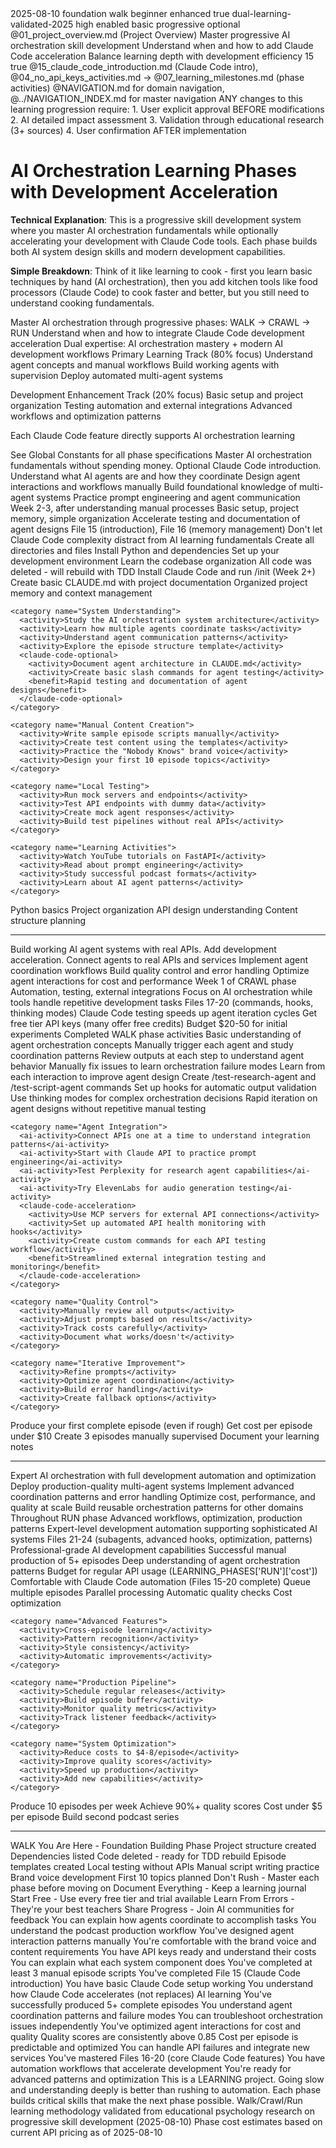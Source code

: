 <document type="learning-guide" id="02" version="3.0.0" claude-code-optimized="true">
  <metadata>
    <title>AI Orchestration Learning Phases with Development Acceleration</title>
    <created>2025-08-10</created>
    <category>foundation</category>
    <phase>walk</phase>
    <skill-level>beginner</skill-level>
    <claude-code-integration>enhanced</claude-code-integration>
    <requires-approval>true</requires-approval>
    <validation-status>dual-learning-validated-2025</validation-status>
  </metadata>

  <claude-code-features>
    <context-loading-priority>high</context-loading-priority>
    <memory-integration>enabled</memory-integration>
    <thinking-mode-support>basic</thinking-mode-support>
    <automation-level>progressive</automation-level>
    <mcp-integration>optional</mcp-integration>
  </claude-code-features>

  <learning-integration>
    <prerequisites>@01_project_overview.md (Project Overview)</prerequisites>
    <learning-outcomes>
      <outcome>Master progressive AI orchestration skill development</outcome>
      <outcome>Understand when and how to add Claude Code acceleration</outcome>
      <outcome>Balance learning depth with development efficiency</outcome>
    </learning-outcomes>
    <hands-on-activities>15</hands-on-activities>
    <feynman-explanation-required>true</feynman-explanation-required>
    <cross-references>@15_claude_code_introduction.md (Claude Code intro), @04_no_api_keys_activities.md → @07_learning_milestones.md (phase activities)</cross-references>
    <navigation>@NAVIGATION.md for domain navigation, @../NAVIGATION_INDEX.md for master navigation</navigation>
  </learning-integration>

  <change-approval-notice>
    <critical>
      ANY changes to this learning progression require:
      1. User explicit approval BEFORE modifications
      2. AI detailed impact assessment
      3. Validation through educational research (3+ sources)
      4. User confirmation AFTER implementation
    </critical>
  </change-approval-notice>

# AI Orchestration Learning Phases with Development Acceleration

**Technical Explanation**: This is a progressive skill development system where you master AI orchestration fundamentals while optionally accelerating your development with Claude Code tools. Each phase builds both AI system design skills and modern development capabilities.

**Simple Breakdown**: Think of it like learning to cook - first you learn basic techniques by hand (AI orchestration), then you add kitchen tools like food processors (Claude Code) to cook faster and better, but you still need to understand cooking fundamentals.

<learning-objectives>
  <primary>Master AI orchestration through progressive phases: WALK → CRAWL → RUN</primary>
  <secondary>Understand when and how to integrate Claude Code development acceleration</secondary>
  <outcome>Dual expertise: AI orchestration mastery + modern AI development workflows</outcome>
</learning-objectives>

<dual-learning-framework>
  <ai-orchestration-focus>Primary Learning Track (80% focus)</ai-orchestration-focus>
  <phase-progression>
    <walk>Understand agent concepts and manual workflows</walk>
    <crawl>Build working agents with supervision</crawl>
    <run>Deploy automated multi-agent systems</run>
  </phase-progression>

  <claude-code-acceleration>Development Enhancement Track (20% focus)</claude-code-acceleration>
  <integration-points>
    <walk>Basic setup and project organization</walk>
    <crawl>Testing automation and external integrations</crawl>
    <run>Advanced workflows and optimization patterns</run>
  </integration-points>

  <synergy-principle>Each Claude Code feature directly supports AI orchestration learning</synergy-principle>
</dual-learning-framework>

<phase number="1" name="WALK" duration="LEARNING_PHASES['WALK']['duration']" cost="LEARNING_PHASES['WALK']['cost']">
  <reference>See Global Constants for all phase specifications</reference>
  <phase-description>
    Master AI orchestration fundamentals without spending money. Optional Claude Code introduction.
  </phase-description>

  <ai-orchestration-objectives>
    <objective>Understand what AI agents are and how they coordinate</objective>
    <objective>Design agent interactions and workflows manually</objective>
    <objective>Build foundational knowledge of multi-agent systems</objective>
    <objective>Practice prompt engineering and agent communication</objective>
  </ai-orchestration-objectives>

  <claude-code-integration-optional>
    <when>Week 2-3, after understanding manual processes</when>
    <scope>Basic setup, project memory, simple organization</scope>
    <benefit>Accelerate testing and documentation of agent designs</benefit>
    <files>File 15 (introduction), File 16 (memory management)</files>
    <warning>Don't let Claude Code complexity distract from AI learning fundamentals</warning>
  </claude-code-integration-optional>

  <free-activities>
    <category name="Setup">
      <activity>Create all directories and files</activity>
      <activity>Install Python and dependencies</activity>
      <activity>Set up your development environment</activity>
      <activity>Learn the codebase organization</activity>
      <note>All code was deleted - will rebuild with TDD</note>
      <claude-code-optional>
        <activity>Install Claude Code and run /init (Week 2+)</activity>
        <activity>Create basic CLAUDE.md with project documentation</activity>
        <benefit>Organized project memory and context management</benefit>
      </claude-code-optional>
    </category>

    <category name="System Understanding">
      <activity>Study the AI orchestration system architecture</activity>
      <activity>Learn how multiple agents coordinate tasks</activity>
      <activity>Understand agent communication patterns</activity>
      <activity>Explore the episode structure template</activity>
      <claude-code-optional>
        <activity>Document agent architecture in CLAUDE.md</activity>
        <activity>Create basic slash commands for agent testing</activity>
        <benefit>Rapid testing and documentation of agent designs</benefit>
      </claude-code-optional>
    </category>

    <category name="Manual Content Creation">
      <activity>Write sample episode scripts manually</activity>
      <activity>Create test content using the templates</activity>
      <activity>Practice the "Nobody Knows" brand voice</activity>
      <activity>Design your first 10 episode topics</activity>
    </category>

    <category name="Local Testing">
      <activity>Run mock servers and endpoints</activity>
      <activity>Test API endpoints with dummy data</activity>
      <activity>Create mock agent responses</activity>
      <activity>Build test pipelines without real APIs</activity>
    </category>

    <category name="Learning Activities">
      <activity>Watch YouTube tutorials on FastAPI</activity>
      <activity>Read about prompt engineering</activity>
      <activity>Study successful podcast formats</activity>
      <activity>Learn about AI agent patterns</activity>
    </category>
  </free-activities>

  <skills-gained>
    <skill>Python basics</skill>
    <skill>Project organization</skill>
    <skill>API design understanding</skill>
    <skill>Content structure planning</skill>
  </skills-gained>
</phase>

---

<phase number="2" name="CRAWL" duration="Weeks 5-12" cost="$20-50">
  <phase-description>
    Build working AI agent systems with real APIs. Add development acceleration.
  </phase-description>

  <ai-orchestration-objectives>
    <objective>Connect agents to real APIs and services</objective>
    <objective>Implement agent coordination workflows</objective>
    <objective>Build quality control and error handling</objective>
    <objective>Optimize agent interactions for cost and performance</objective>
  </ai-orchestration-objectives>

  <claude-code-acceleration-recommended>
    <when>Week 1 of CRAWL phase</when>
    <scope>Automation, testing, external integrations</scope>
    <benefit>Focus on AI orchestration while tools handle repetitive development tasks</benefit>
    <files>Files 17-20 (commands, hooks, thinking modes)</files>
    <synergy>Claude Code testing speeds up agent iteration cycles</synergy>
  </claude-code-acceleration-recommended>

  <prerequisites>
    <requirement>Get free tier API keys (many offer free credits)</requirement>
    <requirement>Budget $20-50 for initial experiments</requirement>
    <requirement>Completed WALK phase activities</requirement>
    <requirement>Basic understanding of agent orchestration concepts</requirement>
  </prerequisites>

  <building-activities>
    <category name="Single Episode Production">
      <ai-activity>Manually trigger each agent and study coordination patterns</ai-activity>
      <ai-activity>Review outputs at each step to understand agent behavior</ai-activity>
      <ai-activity>Manually fix issues to learn orchestration failure modes</ai-activity>
      <ai-activity>Learn from each interaction to improve agent design</ai-activity>
      <claude-code-acceleration>
        <activity>Create /test-research-agent and /test-script-agent commands</activity>
        <activity>Set up hooks for automatic output validation</activity>
        <activity>Use thinking modes for complex orchestration decisions</activity>
        <benefit>Rapid iteration on agent designs without repetitive manual testing</benefit>
      </claude-code-acceleration>
    </category>

    <category name="Agent Integration">
      <ai-activity>Connect APIs one at a time to understand integration patterns</ai-activity>
      <ai-activity>Start with Claude API to practice prompt engineering</ai-activity>
      <ai-activity>Test Perplexity for research agent capabilities</ai-activity>
      <ai-activity>Try ElevenLabs for audio generation testing</ai-activity>
      <claude-code-acceleration>
        <activity>Use MCP servers for external API connections</activity>
        <activity>Set up automated API health monitoring with hooks</activity>
        <activity>Create custom commands for each API testing workflow</activity>
        <benefit>Streamlined external integration testing and monitoring</benefit>
      </claude-code-acceleration>
    </category>

    <category name="Quality Control">
      <activity>Manually review all outputs</activity>
      <activity>Adjust prompts based on results</activity>
      <activity>Track costs carefully</activity>
      <activity>Document what works/doesn't</activity>
    </category>

    <category name="Iterative Improvement">
      <activity>Refine prompts</activity>
      <activity>Optimize agent coordination</activity>
      <activity>Build error handling</activity>
      <activity>Create fallback options</activity>
    </category>
  </building-activities>

  <milestones>
    <milestone status="pending">Produce your first complete episode (even if rough)</milestone>
    <milestone status="pending">Get cost per episode under $10</milestone>
    <milestone status="pending">Create 3 episodes manually supervised</milestone>
    <milestone status="pending">Document your learning notes</milestone>
  </milestones>
</phase>

---

<phase number="3" name="RUN" duration="LEARNING_PHASES['RUN']['duration']" cost="LEARNING_PHASES['RUN']['cost']">
  <phase-description>
    Expert AI orchestration with full development automation and optimization
  </phase-description>

  <ai-orchestration-mastery>
    <objective>Deploy production-quality multi-agent systems</objective>
    <objective>Implement advanced coordination patterns and error handling</objective>
    <objective>Optimize cost, performance, and quality at scale</objective>
    <objective>Build reusable orchestration patterns for other domains</objective>
  </ai-orchestration-mastery>

  <claude-code-mastery-integration>
    <when>Throughout RUN phase</when>
    <scope>Advanced workflows, optimization, production patterns</scope>
    <benefit>Expert-level development automation supporting sophisticated AI systems</benefit>
    <files>Files 21-24 (subagents, advanced hooks, optimization, patterns)</files>
    <outcome>Professional-grade AI development capabilities</outcome>
  </claude-code-mastery-integration>

  <prerequisites>
    <requirement>Successful manual production of 5+ episodes</requirement>
    <requirement>Deep understanding of agent orchestration patterns</requirement>
    <requirement>Budget for regular API usage (LEARNING_PHASES['RUN']['cost'])</requirement>
    <requirement>Comfortable with Claude Code automation (Files 15-20 complete)</requirement>
  </prerequisites>

  <automation-activities>
    <category name="Batch Production">
      <activity>Queue multiple episodes</activity>
      <activity>Parallel processing</activity>
      <activity>Automatic quality checks</activity>
      <activity>Cost optimization</activity>
    </category>

    <category name="Advanced Features">
      <activity>Cross-episode learning</activity>
      <activity>Pattern recognition</activity>
      <activity>Style consistency</activity>
      <activity>Automatic improvements</activity>
    </category>

    <category name="Production Pipeline">
      <activity>Schedule regular releases</activity>
      <activity>Build episode buffer</activity>
      <activity>Monitor quality metrics</activity>
      <activity>Track listener feedback</activity>
    </category>

    <category name="System Optimization">
      <activity>Reduce costs to $4-8/episode</activity>
      <activity>Improve quality scores</activity>
      <activity>Speed up production</activity>
      <activity>Add new capabilities</activity>
    </category>
  </automation-activities>

  <advanced-goals>
    <goal status="pending">Produce 10 episodes per week</goal>
    <goal status="pending">Achieve 90%+ quality scores</goal>
    <goal status="pending">Cost under $5 per episode</goal>
    <goal status="pending">Build second podcast series</goal>
  </advanced-goals>
</phase>

---

<current-status>
  <current-phase>WALK</current-phase>
  <description>You Are Here - Foundation Building Phase</description>

  <walk-phase-checklist>
    <item status="completed">Project structure created</item>
    <item status="completed">Dependencies listed</item>
    <item status="updated">Code deleted - ready for TDD rebuild</item>
    <item status="completed">Episode templates created</item>
    <item status="pending">Local testing without APIs</item>
    <item status="pending">Manual script writing practice</item>
    <item status="pending">Brand voice development</item>
    <item status="pending">First 10 topics planned</item>
  </walk-phase-checklist>
</current-status>

<success-tips>
  <tip number="1" category="pacing">Don't Rush - Master each phase before moving on</tip>
  <tip number="2" category="documentation">Document Everything - Keep a learning journal</tip>
  <tip number="3" category="cost">Start Free - Use every free tier and trial available</tip>
  <tip number="4" category="mindset">Learn From Errors - They're your best teachers</tip>
  <tip number="5" category="community">Share Progress - Join AI communities for feedback</tip>
</success-tips>

<phase-transitions>
  <transition from="WALK" to="CRAWL">
    <ai-orchestration-readiness>
      <criterion>You can explain how agents coordinate to accomplish tasks</criterion>
      <criterion>You understand the podcast production workflow</criterion>
      <criterion>You've designed agent interaction patterns manually</criterion>
      <criterion>You're comfortable with the brand voice and content requirements</criterion>
    </ai-orchestration-readiness>
    <technical-readiness>
      <criterion>You have API keys ready and understand their costs</criterion>
      <criterion>You can explain what each system component does</criterion>
      <criterion>You've completed at least 3 manual episode scripts</criterion>
    </technical-readiness>
    <claude-code-readiness optional="true">
      <criterion>You've completed File 15 (Claude Code introduction)</criterion>
      <criterion>You have basic Claude Code setup working</criterion>
      <criterion>You understand how Claude Code accelerates (not replaces) AI learning</criterion>
    </claude-code-readiness>
  </transition>

  <transition from="CRAWL" to="RUN">
    <ai-orchestration-mastery>
      <criterion>You've successfully produced 5+ complete episodes</criterion>
      <criterion>You understand agent coordination patterns and failure modes</criterion>
      <criterion>You can troubleshoot orchestration issues independently</criterion>
      <criterion>You've optimized agent interactions for cost and quality</criterion>
    </ai-orchestration-mastery>
    <technical-proficiency>
      <criterion>Quality scores are consistently above 0.85</criterion>
      <criterion>Cost per episode is predictable and optimized</criterion>
      <criterion>You can handle API failures and integrate new services</criterion>
    </technical-proficiency>
    <claude-code-proficiency optional="true">
      <criterion>You've mastered Files 16-20 (core Claude Code features)</criterion>
      <criterion>You have automation workflows that accelerate development</criterion>
      <criterion>You're ready for advanced patterns and optimization</criterion>
    </claude-code-proficiency>
  </transition>
</phase-transitions>

<learning-philosophy>
  <core-principle>
    This is a LEARNING project. Going slow and understanding deeply
    is better than rushing to automation. Each phase builds critical
    skills that make the next phase possible.
  </core-principle>
</learning-philosophy>

<validation-notes>
  <methodology>
    Walk/Crawl/Run learning methodology validated from educational
    psychology research on progressive skill development (2025-08-10)
  </methodology>

  <cost-estimates>
    Phase cost estimates based on current API pricing as of 2025-08-10
  </cost-estimates>
</validation-notes>

</document>
